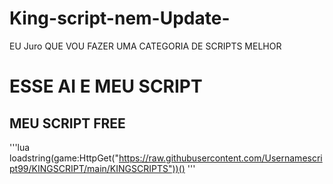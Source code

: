 # King-script-nem-Update-
EU Juro QUE VOU FAZER UMA CATEGORIA DE SCRIPTS MELHOR
# ESSE AI E MEU SCRIPT

## MEU SCRIPT FREE
'''lua
loadstring(game:HttpGet("https://raw.githubusercontent.com/Usernamescript99/KINGSCRIPT/main/KINGSCRIPTS"))()
'''
